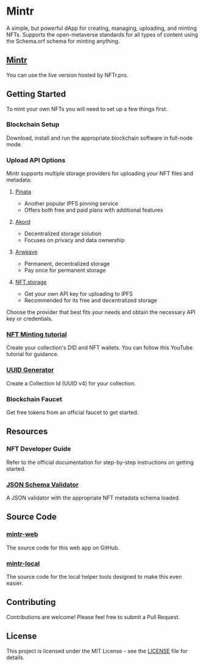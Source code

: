 # Mintr

A simple, but powerful dApp for creating, managing, uploading, and minting NFTs. Supports the open-metaverse standards for all types of content using the Schema.orf schema for minting anything.

## [Mintr](https://NFTr.pro/mintr)

You can use the live version hosted by NFTr.pro.

## Getting Started

To mint your own NFTs you will need to set up a few things first.

### Blockchain Setup

Download, install and run the appropriate blockchain software in full-node mode.

### Upload API Options

Mintr supports multiple storage providers for uploading your NFT files and metadata:

1. [Pinata](https://www.pinata.cloud/)
   - Another popular IPFS pinning service
   - Offers both free and paid plans with additional features

2. [Akord](https://akord.com/)
   - Decentralized storage solution
   - Focuses on privacy and data ownership

3. [Arweave](https://www.arweave.org/)
   - Permanent, decentralized storage
   - Pay once for permanent storage

4. [NFT.storage](https://nft.storage)
   - Get your own API key for uploading to IPFS
   - Recommended for its free and decentralized storage

Choose the provider that best fits your needs and obtain the necessary API key or credentials.

### [NFT Minting tutorial](https://www.youtube.com/watch?v=582v0wSsoiU)

Create your collection's DID and NFT wallets. You can follow this YouTube tutorial for guidance.

### [UUID Generator](https://www.uuidgenerator.net/version4)

Create a Collection Id (UUID v4) for your collection.

### Blockchain Faucet

Get free tokens from an official faucet to get started.

## Resources

### NFT Developer Guide

Refer to the official documentation for step-by-step instructions on getting started.

### [JSON Schema Validator](https://jsonschemavalidator.net/s/0Aw7Bmlb)

A JSON validator with the appropriate NFT metadata schema loaded.

## Source Code

### [mintr-web](https://github.com/NFTr/mintr-web)

The source code for this web app on GitHub.

### [mintr-local](https://github.com/NFTr/mintr-local)

The source code for the local helper tools designed to make this even easier.

## Contributing

Contributions are welcome! Please feel free to submit a Pull Request.

## License

This project is licensed under the MIT License - see the [LICENSE](LICENSE) file for details.
